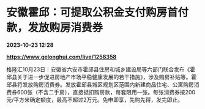 # 安徽霍邱：可提取公积金支付购房首付款，发放购房消费券

**2023-10-23 12:28**

**https://www.gelonghui.com/live/1258358**

格隆汇10月23日｜安徽省六安市霍邱县住房和城乡建设局等六部门联合发布《霍邱县关于进一步促进房地产市场平稳健康发展的若干措施》，涉及购房补贴等。霍邱县将发放购房消费券。发放霍邱县城区规划区范围内新建商品住宅、公寓购房消费券600张（不含二手房），直接抵扣购房款，每套限用一张。每张消费券按200元/平方米确定额度，最高不超过2万元。免申即享，先购先得，发完即止。